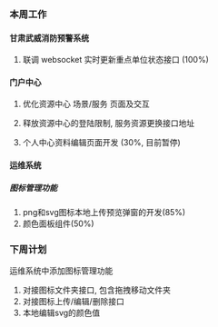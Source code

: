 ### 本周工作

#### 甘肃武威消防预警系统

 1. 联调 websocket 实时更新重点单位状态接口 (100%)

#### 门户中心

 1. 优化资源中心 场景/服务 页面及交互

 2. 释放资源中心的登陆限制, 服务资源更换接口地址

 3. 个人中心资料编辑页面开发 (30%, 目前暂停)

#### 运维系统

#####    图标管理功能

1. png和svg图标本地上传预览弹窗的开发(85%)
2. 颜色面板组件(50%)




### 下周计划

运维系统中添加图标管理功能

1. 对接图标文件夹接口, 包含拖拽移动文件夹
2. 对接图标上传/编辑/删除接口
3. 本地编辑svg的颜色值